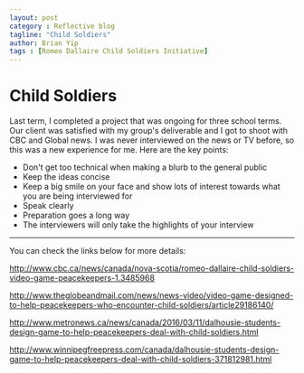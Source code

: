 ```yaml
---
layout: post
category : Reflective blog
tagline: "Child Soldiers"
author: Brian Yip
tags : [Romeo Dallaire Child Soldiers Initiative]
---
```

# Child Soldiers

Last term, I completed a project that was ongoing for three school terms. Our client was satisfied with my group's deliverable and I got to shoot with CBC and Global news. I was never interviewed on the news or TV before, so this was a new experience for me. Here are the key points:

- Don't get too technical when making a blurb to the general public
- Keep the ideas concise
- Keep a big smile on your face and show lots of interest towards what you are being interviewed for
- Speak clearly
- Preparation goes a long way
- The interviewers will only take the highlights of your interview
___
You can check the links below for more details:

http://www.cbc.ca/news/canada/nova-scotia/romeo-dallaire-child-soldiers-video-game-peacekeepers-1.3485968

http://www.theglobeandmail.com/news/news-video/video-game-designed-to-help-peacekeepers-who-encounter-child-soldiers/article29186140/

http://www.metronews.ca/news/canada/2016/03/11/dalhousie-students-design-game-to-help-peacekeepers-deal-with-child-soldiers.html

http://www.winnipegfreepress.com/canada/dalhousie-students-design-game-to-help-peacekeepers-deal-with-child-soldiers-371812981.html